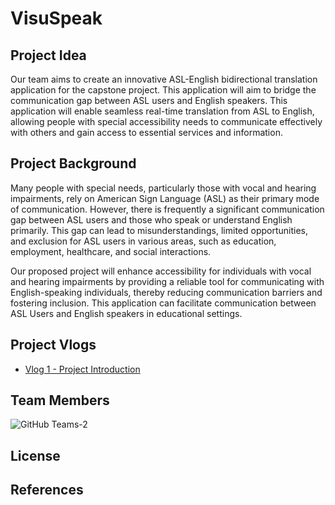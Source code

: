 # VisuSpeak

## Project Idea 
Our team aims to create an innovative ASL-English bidirectional translation application for the capstone project. This application will aim to bridge the communication gap between ASL users and English speakers. This application will enable seamless real-time translation from ASL to English, allowing people with special accessibility needs to communicate effectively with others and gain access to essential services and information.

## Project Background
Many people with special needs, particularly those with vocal and hearing impairments, rely on American Sign Language (ASL) as their primary mode of communication. However, there is frequently a significant communication gap between ASL users and those who speak or understand English primarily. This gap can lead to misunderstandings, limited opportunities, and exclusion for ASL users in various areas, such as education, employment, healthcare, and social interactions.

Our proposed project will enhance accessibility for individuals with vocal and hearing impairments by providing a reliable tool for communicating with English-speaking individuals, thereby reducing communication barriers and fostering inclusion. This application can facilitate communication between ASL Users and English speakers in educational settings.

## Project Vlogs
- [Vlog 1 - Project Introduction](https://youtu.be/OcyOhmqbeCk)


## Team Members
![GitHub Teams-2](https://github.com/jfv492/VisuSpeak/assets/98986952/584e2d5f-11fa-4f80-9909-4b44157ae28e)

## License 


## References 
